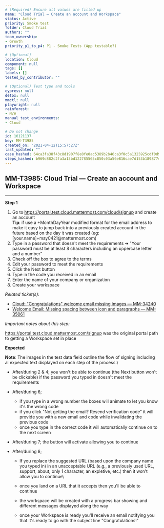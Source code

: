 ```yaml
---
# (Required) Ensure all values are filled up
name: "Cloud Trial — Create an account and Workspace"
status: Active
priority: Smoke test
folder: Cloud Trial
authors: ""
team_ownership:
- Growth
priority_p1_to_p4: P1 - Smoke Tests (App testable?)

# (Optional)
location: Cloud
component: null
tags: []
labels: []
tested_by_contributor: ""

# (Optional) Test type and tools
cypress: null
detox: null
mmctl: null
playwright: null
rainforest:
- N/A
manual_test_environments:
- Cloud

# Do not change
id: 10121137
key: MM-T3985
created_on: "2021-04-12T15:57:27Z"
last_updated: ""
case_hashed: 64ca3fa38f43c8d1907f8e0fe0ac5389b2b46ca3f0c5a1325925cdf0d9ddcc8ed546e29115a62ec5b7f0f87526052915
steps_hashed: b969d882c2fa3a13bd122785565c850c03a56e816cae7d153b189877caeab3fa83565a75ff7ffaa44d8579fc17aec38a
---
```


<!-- (Auto-generated) Based on frontmatter's "key" and "name" -->

## MM-T3985: Cloud Trial — Create an account and Workspace

---

**Step 1**

1. Go to <https://portal.test.cloud.mattermost.com/cloud/signup> and create an account\
   **Tip**: if use a +MonthDayYear modified format for the email address to make it easy to jump back into a previously created account in the future based on the day it was created (eg: \[your.name]+may0421\@mattermost.com)
2. Type in a password that doesn't meet the requirements ➜ "Your password must be at least 8 characters including an uppercase letter and a number"
3. Check off the box to agree to the terms
4. Edit your password to meet the requirements
5. Click the Next button
6. Type in the code you received in an email
7. Enter the name of your company or organization
8. Create your workspace

_Related ticket(s):_

- [Cloud: "Congratulations" welcome email missing images — MM-34240](https://mattermost.atlassian.net/browse/MM-34240)
- [Welcome Email: Missing spacing between icon and paragraphs — MM-35061](https://mattermost.atlassian.net/browse/MM-35061)

_Important notes about this step:_

<https://portal.test.cloud.mattermost.com/signup> was the original portal path to getting a Workspace set in place

**Expected**

**Note**: The images in the test data field outline the flow of signing including al expected text displayed on each step of the process.\\

- After/during 2 & 4; you won't be able to continue (the Next button won't be clickable) if the password you typed in doesn't meet the requirements

- After/during 6;

  - if you type in a wrong number the boxes will animate to let you know it's the wrong code
  - if you click "Not getting the email? Resend verification code" it will provide you with a new email and code while invalidating the previous code
  - once you type in the correct code it will automatically continue on to the next screen

- After/during 7; the button will activate allowing you to continue

- After/during 8;

  - If you replace the suggested URL (based upon the company name you typed in) in an unacceptable URL (e.g., a previously used URL, support, about, only 1 character, an expletive, etc.) then it won't allow you to continue\\

  - once you land on a URL that it accepts then you'll be able to continue

  - the workspace will be created with a progress bar showing and different messages displayed along the way

  - once your Workspace is ready you'll receive an email notifying you that it's ready to go with the subject line "Congratulations!"
